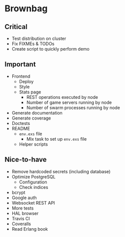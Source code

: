 # Brownbag

## Critical

* Test distribution on cluster
* Fix FIXMEs & TODOs
* Create script to quickly perform demo

## Important

* Frontend
  * Deploy
  * Style
  * Stats page
    * REST operations executed by node
    * Number of game servers running by node
    * Number of swarm processes running by node
* Generate documentation
* Generate coverage
* Doctests
* README
  * `env.exs` file
    * Mix task to set up `env.exs` file
  * Helper scripts

## Nice-to-have

* Remove hardcoded secrets (including database)
* Optimize PostgreSQL
  * Configuration
  * Check indices
* bcrypt
* Google auth
* Websocket REST API
* More tests
* HAL browser
* Travis CI
* Coveralls
* Read Erlang book
